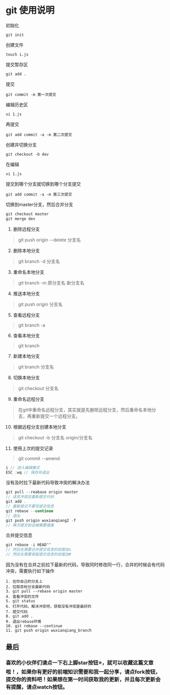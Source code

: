 # git 使用说明
初始化
```
git init
```
创建文件
```
touch i.js
```
提交暂存区
```
git add .
```
提交
```
git commit -m 第一次提交
```
编辑历史区
```
vi 1.js
```
再提交
```
git add commit -a -m 第二次提交
```
 创建并切换分支
```
git checkout -b dev
```
在编辑
```
vi 1.js
```
提交到哪个分支就切换到哪个分支提交
```
git add commit -a -m 第三次提交
```
切换到master分支，然后合并分支
```js
git checkout master
git merge dev
```

1. 删除远程分支
> git push origin --delete 分支名

2. 删除本地分支
> git branch -d 分支名

3. 重命名本地分支
> git branch -m 原分支名 新分支名

4. 推送本地分支
> git push origin 分支名

5. 查看远程分支
> git branch -a

6. 查看本地分支
> git branch

7. 新建本地分支
> git branch 分支名

8. 切换本地分支
> git checkout 分支名

9. 重命名远程分支
> 在git中重命名远程分支，其实就是先删除远程分支，然后重命名本地分支，再重新提交一个远程分支。

10. 根据远程分支创建本地分支
> git checkout -b 分支名 origin/分支名

11. 使用上次的提交记录
> git commit --amend

```js
i // 进入编辑模式
ESC :wq // 保存并退出
```

没有及时拉下最新代码导致冲突的解决办法
```js
git pull --reabase origin master
// 该完冲突后重新提交代码
git add .
// 重新提交不要写提交信息
git rebase --continue
// 退出
git push origin wuxianqiang2 -f
// 再次提交到远端需要强推
```

合并提交信息
```js
git rebase -i HEAD^^
// 然后在需要合并提交信息的前面加s
// 然后在需要保留提交信息的前面加#
```
因为没有在合并之前拉下最新的代码，导致同时修改同一行，合并的时候会有代码冲突，需要执行如下操作
```
1. 在你自己的分支上
2. 拉取目标分支最新代码
3. git pull --rebase origin master 
4. 查看冲突的文件
5. git status
6. 打开代码，解决冲突吧，获取没有冲突是最好的
7. 提交代码
8. git add .
9. 退出rebase环境
10. git rebase --continue
11. git push origin wuxianqiang_branch
```

## 最后

### 喜欢的小伙伴们请点一下右上脚star按钮:star:，就可以收藏这篇文章啦！，如果你有更好的前端知识需要和我一起分享，请点fork按钮，提交你的资料吧！如果想在第一时间获取我的更新，并且每次更新会有提醒，请点watch按钮。
